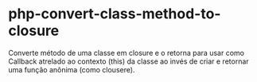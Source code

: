 # php-convert-class-method-to-closure
Converte método de uma classe em closure e o retorna para usar como Callback atrelado ao contexto (this) da classe ao invés de criar e retornar uma função anônima (como clousere).
